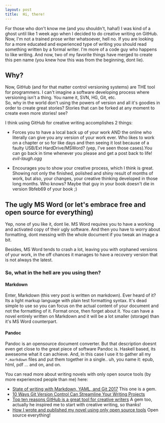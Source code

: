 ```yaml
---
layout: post
title:  Hi, there!
---
```


For those who don't know me (and you shouldn't, haha!) I was kind of a ghost until like 1 week ago when I decided to do creative writing on GitHub. Now, I'm not a trained prose writer whatsoever, hell no. If you are looking for a more educated and experienced type of writing you should read something written by a formal writer. I'm more of a code guy who happens to like writing. And now, two of my favorite things have merged to create this pen name (you knew how this was from the beginning, dont lie).  

## Why?
Now, GitHub (and for that matter control versioning systems) are THE tool for programmers. I can't imagine a software developing process where versioning isn't a thing. You name it, SVN, HG, Git, etc.  
So, why in the world don't using the powers of version and all it's goodies in order to create great stories? Stories that can be forked at any moment to create even more stories! see?  

I think using GitHub for creative writing accomplishes 2 things:  
* Forces you to have a local back up of your work AND the online who literally can give you any version of your work ever. Who likes to work on a chapter or so for like days and then seeing it lost because of a faulty USB/Ext HardDrive/MSWord? (yep, I've seen those cases).You can go back in time whenever you please and get a post back to life! *evil-laugh.ogg*  

* Encourages you to show your creative process, which I think is great. Showing not only the finished, polished and shiny result of months of work, but also, your changes, your creative thinking developed in those long months. Who knows? Maybe that guy in your book doesn't die in version 9bfeb69 of your book ;)  


## The ugly MS Word (or let's embrace free and open source for everything)
Yep, none of you like it, dont lie. MS Word requires you to have a working and activated copy of their ugly software. And then you have to worry about formatting, dont messing with the whole document if you tweak an image a bit.  

Besides, MS Word tends to crash a lot, leaving you with orphaned versions of your work, in the off chances it manages to have a recovery version that is not always the latest.

### So, what in the hell are you using then?
#### Markdown
Enter, Markdown (this very post is written on markdown). Ever heard of it? Its a light markup language with plain test formatting syntax. It's dead simple to use so you can focus on the actual content of your document and not the formatting of it. Format once, then forget about it.
You can have a novel entirely written on Markdown and it will be a lot smaller (storage) than it's MS Word counterpart.  

#### Pandoc
Pandoc is an opensource document converter. But that description doesnt even get close to the great piece of software Pandoc is. Haskell based, its aweseome what it can achieve. And, in this case I use it to gather all my `*.markdown` files and put them together in a single.. uh, you name it: epub, html, pdf ... and on, and on.  

You can read more about writing novels with only open source tools (by more experienced people than me) here:
* [State of writing with Markdown, YAML, and Git 2017](https://d.moonfire.us/blog/2017/05/24/git-and-writing/) This one is a gem.  
* [10 Ways Git Version Control Can Streamline Your Writing Projects](http://www.developer.com/open/10-ways-git-version-control-can-streamline-your-writing-projects.html)  
* [Top ten reasons GitHub is a great tool for creative writers](https://medium.com/@jjmerelo/top-ten-reasons-github-is-a-great-tool-for-creative-writers-d0e8b27de71d) A gem too, actually he inspired me to start with creative writing, so thanks!
* [How I wrote and published my novel using only open source tools](https://medium.com/techspiration-ideas-making-it-happen/how-i-wrote-and-published-my-novel-using-only-open-source-tools-5cdfbd7c00ca) Open source everything!


